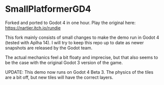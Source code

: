 # SmallPlatformerGD4
Forked and ported to Godot 4 in one hour. Play the original here: https://nartier.itch.io/rundie

This fork mainly consists of small changes to make the demo run in Godot 4 (tested with Aplha 14). 
I will try to keep this repo up to date as newer snapshots are released by the Godot team. 

The actual mechanics feel a bit floaty and imprecise, but that also seems to be the case with the original Godot 3 version of the game. 


UPDATE: This demo now runs on Godot 4 Beta 3. The physics of the tiles are a bit off, but new tiles will have the correct layers. 